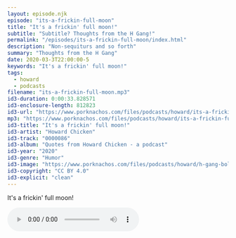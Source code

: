 ```yaml
---
layout: episode.njk
episode: "its-a-frickin-full-moon"
title: "It's a frickin' full moon!"
subtitle: "Subtitle? Thoughts from the H Gang!"
permalink: "/episodes/its-a-frickin-full-moon/index.html"
description: "Non-sequiturs and so forth"
summary: "Thoughts from the H Gang"
date: 2020-03-3T22:00:00-5
keywords: "It's a frickin' full moon!"
tags:
  - howard
  - podcasts
filename: "its-a-frickin-full-moon.mp3"
id3-duration: 0:00:33.828571
id3-enclosure-length: 812823
id3-url: "https://www.porknachos.com/files/podcasts/howard/its-a-frickin-full-moon.mp3"
mp3: "https://www.porknachos.com/files/podcasts/howard/its-a-frickin-full-moon.mp3"
id3-title: "It's a frickin' full moon!"
id3-artist: "Howard Chicken"
id3-track: "0000086"
id3-album: "Quotes from Howard Chicken - a podcast"
id3-year: "2020"
id3-genre: "Humor"
id3-image: "https://www.porknachos.com/files/podcasts/howard/h-gang-bold.jpg"
id3-copyright: "CC BY 4.0"
id3-explicit: "clean"
---
```

It's a frickin' full moon!

<audio controls>
  <source src="https://www.porknachos.com/files/podcasts/howard/its-a-frickin-full-moon.mp3">
</audio>
